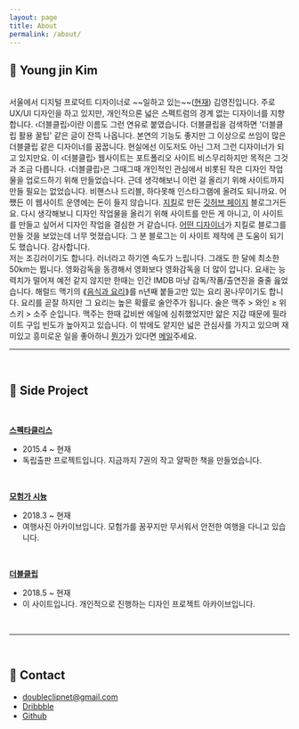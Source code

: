 ```yaml
---
layout: page
title: About
permalink: /about/
---
```


## 🍺 Young jin Kim

<br>
서울에서 디지털 프로덕트 디자이너로 ~~일하고 있는~~(<a href= "http://doubleclip.net/assets/img/posts/nojob.jpg" target="_blank">현재</a>) 김영진입니다. 주로 UX/UI 디자인을 하고 있지만, 개인적으론 넓은 스펙트럼의 경계 없는 디자이너를 지향합니다. ‹더블클립›이란 이름도 그런 연유로 붙였습니다. 더블클립을 검색하면 '더블클립 활용 꿀팁' 같은 글이 잔뜩 나옵니다. 본연의 기능도 좋지만 그 이상으로 쓰임이 많은 더블클립 같은 디자이너를 꿈꿉니다. 현실에선 이도저도 아닌 그저 그런 디자이너가 되고 있지만요. 이 ‹더블클립› 웹사이트는 포트폴리오 사이트 비스무리하지만 목적은 그것과 조금 다릅니다.  ‹더블클립›은 그때그때 개인적인 관심에서 비롯된 작은 디자인 작업물을 업로드하기 위해 만들었습니다. 근데 생각해보니 이런 걸 올리기 위해 사이트까지 만들 필요는 없었습니다. 비핸스나 드리블, 하다못해 인스타그램에 올려도 되니까요. 어쨌든 이 웹사이트 운영에는 돈이 들지 않습니다. <a href= "https://jekyllrb-ko.github.io" target="_blank">지킬</a>로 만든 <a href= "https://pages.github.com" target="_blank">깃허브 페이지</a> 블로그거든요. 다시 생각해보니 디자인 작업물을 올리기 위해 사이트를 만든 게 아니고, 이 사이트를 만들고 싶어서 디자인 작업을 결심한 거 같습니다. <a href= "http://jihyeleee.com" target="_blank">어떤 디자이너</a>가 지킬로 블로그를 만들 것을 보았는데 너무 멋졌습니다. 그 분 블로그는 이 사이트 제작에 큰 도움이 되기도 했습니다. 감사합니다.<br>
  저는 조깅러이기도 합니다. 러너라고 하기엔 속도가 느립니다. 그래도 한 달에 최소한 50km는 뜁니다. 영화감독을 동경해서 영화보다 영화감독을 더 많이 압니다. 요새는 능력치가 떨어져 예전 같지 않지만 한때는 인간 IMDB 마냥 감독/작품/출연진을 줄줄 읊었습니다. 해럴드 맥기의 ⟪<a href= "http://book.naver.com/bookdb/book_detail.nhn?bid=11750397" target="_blank">음식과 요리</a>⟫를 n년째 붙들고만 있는 요리 꿈나무이기도 합니다. 요리를 곧잘 하지만 그 요리는 높은 확률로 술안주가 됩니다. 술은 맥주 > 와인 ≥ 위스키 > 소주 순입니다. 맥주는 한때 값비싼 에일에 심취했었지만 얇은 지갑 때문에 필라이트 구입 빈도가 높아지고 있습니다. 이 밖에도 얕지만 넓은 관심사를 가지고 있으며 재미있고 흥미로운 일을 좋아하니 <a href= "http://doubleclip.net/assets/img/posts/what.jpg" target="_blank">뭔가</a>가 있다면 <a href="mailto:doubleclipnet@gmail.com">메일</a>주세요. 

<br>

***

<br>

## 🍷 Side Project

<br>

<a href= "http://spectacleless.com" target="_blank"><b>스펙타클리스</b></a>
+ 2015.4 ~ 현재
+ 독립출판 프로젝트입니다. 지금까지 7권의 작고 얄팍한 책을 만들었습니다.

<br>

<a href= "http://www.flickr.com/photos/favoritetime/albums" target="_blank"><b>모험가 시늉</b></a>

+ 2018.3 ~ 현재
+ 여행사진 아카이브입니다. 모험가를 꿈꾸지만 무서워서 안전한 여행을 다니고 있습니다.

<br>

<a href= "http://doubleclip.net"><b>더블클립</b></a>

+ 2018.5 ~ 현재
+ 이 사이트입니다. 개인적으로 진행하는 디자인 프로젝트 아카이브입니다.

<br>

***

<br>

## 🥃 Contact


+ <doubleclipnet@gmail.com>
+ <a href= "https://dribbble.com/doubleclip" target="_blank">Dribbble</a>
+ <a href= "https://github.com/doubleclipnet" target="_blank">Github</a>
